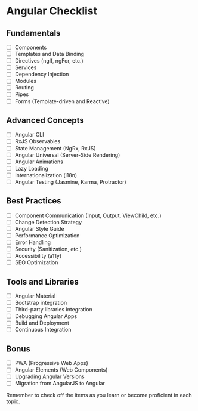 # Angular Checklist

## Fundamentals

- [ ] Components
- [ ] Templates and Data Binding
- [ ] Directives (ngIf, ngFor, etc.)
- [ ] Services
- [ ] Dependency Injection
- [ ] Modules
- [ ] Routing
- [ ] Pipes
- [ ] Forms (Template-driven and Reactive)

## Advanced Concepts

- [ ] Angular CLI
- [ ] RxJS Observables
- [ ] State Management (NgRx, RxJS)
- [ ] Angular Universal (Server-Side Rendering)
- [ ] Angular Animations
- [ ] Lazy Loading
- [ ] Internationalization (i18n)
- [ ] Angular Testing (Jasmine, Karma, Protractor)

## Best Practices

- [ ] Component Communication (Input, Output, ViewChild, etc.)
- [ ] Change Detection Strategy
- [ ] Angular Style Guide
- [ ] Performance Optimization
- [ ] Error Handling
- [ ] Security (Sanitization, etc.)
- [ ] Accessibility (a11y)
- [ ] SEO Optimization

## Tools and Libraries

- [ ] Angular Material
- [ ] Bootstrap integration
- [ ] Third-party libraries integration
- [ ] Debugging Angular Apps
- [ ] Build and Deployment
- [ ] Continuous Integration

## Bonus

- [ ] PWA (Progressive Web Apps)
- [ ] Angular Elements (Web Components)
- [ ] Upgrading Angular Versions
- [ ] Migration from AngularJS to Angular

Remember to check off the items as you learn or become proficient in each topic.
